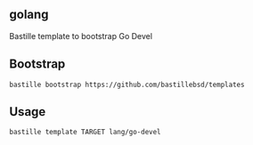 ## golang
Bastille template to bootstrap Go Devel

## Bootstrap
```shell
bastille bootstrap https://github.com/bastillebsd/templates
```

## Usage
```shell
bastille template TARGET lang/go-devel
```
